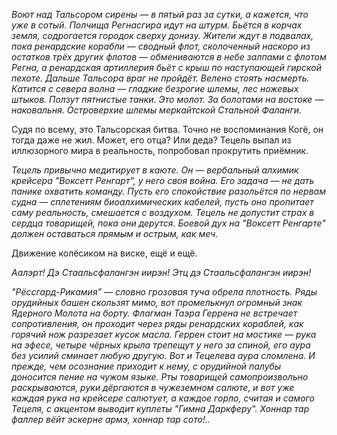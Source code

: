 *Воют над Тальсором сирены — в пятый раз за сутки, а кажется, что уже в сотый. Полчища Регнасгира идут на штурм. Бьётся в корчах земля, содрогается городок сверху донизу. Жители ждут в подвалах, пока ренардские корабли — сводный флот, сколоченный наскоро из остатков трёх других флотов — обмениваются в небе залпами с флотом Регна, а ренардская артиллерия бьёт с крыш по наступающей гирской пехоте. Дальше Тальсора враг не пройдёт. Велено стоять насмерть. Катится с севера волна — гладкие безрогие шлемы, лес ножевых штыков. Ползут пятнистые танки. Это молот. За болотами на востоке — наковальня. Островерхие шлемы меркайтской Стальной Фаланги.*

Судя по всему, это Тальсорская битва. Точно не воспоминания Когё, он тогда даже не жил. Может, его отца? Или деда? Тецель выпал из иллюзорного мира в реальность, попробовал прокрутить приёмник.

*Тецель привычно медитирует в каюте. Он — вербальный алхимик крейсера "Воксетт Ренгарт", у него своя война. Его задача — не дать панике охватить команду. Пусть его спокойствие разольётся по нервам судна — сплетениям биоалхимических кабелей, пусть оно пропитает саму реальность, смешается с воздухом. Тецель не допустит страх в сердца товарищей, пока они дерутся. Боевой дух на "Воксетт Ренгарте" должен оставаться прямым и острым, как меч.*

Движение колёсиком на виске, ещё и ещё.

*Аалэрт! Дэ Стаальсфалангэн иирэн! Этц дэ Стаальсфалангэн иирэн!*

*"Рёссгард-Рикамия" — словно грозовая туча обрела плотность. Ряды орудийных башен скользят мимо, вот промелькнул огромный знак Ядерного Молота на борту. Флагман Таэра Геррена не встречает сопротивления, он проходит через ряды ренардских кораблей, как горячий нож разрезает кусок масла. Геррен стоит на мостике — рука на эфесе, четыре чёрных крыла трепещут у него за спиной, его аура без усилий сминает любую другую. Вот и Тецелева аура сломлена. И прежде, чем осознание приходит к нему, с орудийной палубы доносится пение на чужом языке. Рты товарищей самопроизвольно раскрываются, руки дёргаются в чужеземном салюте, и вот уже каждая рука на крейсере салютует, а каждое горло, считая и самого Тецеля, с акцентом выводит куплеты "Гимна Даркферу". Хоннар тар фаллер вёйт эскерне армэ, хоннар тар сото!..*
